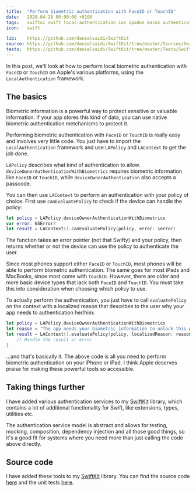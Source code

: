 ```yaml
---
title:  "Perform biometric authentication with FaceID or TouchID"
date:   2020-04-28 00:00:00 +0100
tags:   swiftui swift local-authentication ios ipados macos authentication
icon:   swift

lib:    https://github.com/danielsaidi/SwiftKit
source: https://github.com/danielsaidi/SwiftKit/tree/master/Sources/SwiftKit/Authentication
tests:  https://github.com/danielsaidi/SwiftKit/tree/master/Tests/SwiftKitTests/Authentication
---
```


In this post, we'll look at how to perform local biometric authentication with `FaceID` or `TouchID` on Apple's various platforms, using the `LocalAuthentication` framework.


## The basics

Biometric information is a powerful way to protect sensitive or valuable information. If your app stores this kind of data, you can use native biometric authentication metchanisms to protect it.

Performing biometric authentication with `FaceID` or `TouchID` is really easy and involves very little code. You just have to import the `LocalAuthentication` framework and use `LAPolicy` and `LAContext` to get the job done.

`LAPolicy` describes what kind of authentication to allow. `deviceOwnerAuthenticationWithBiometrics` requires biometric information like `FaceID` or `TouchID`, while `deviceOwnerAuthentication` also accepts a passcode.

You can then use `LAContext` to perform an authentication with your policy of choice. First use `canEvaluatePolicy` to check if the device can handle the policy:

```swift
let policy = LAPolicy.deviceOwnerAuthenticationWithBiometrics
var error: NSError?
let result = LAContext().canEvaluatePolicy(policy, error: &error)
```

The function takes an error pointer (not that Swifty) and your policy, then returns whether or not the device can use the policy to authenticate the user.

Since most phones support either `FaceID` or `TouchID`, most phones will be able to perform biometric authentication. The same goes for most iPads and MacBooks, since most come with `TouchID`. However, there are older and more basic device types that lack both `FaceID` and `TouchID`. You must take this into consideration when choosing which policy to use.

To actually perform the authentication, you just have to call `evaluatePolicy` on the context with a localized reason that describes to the user why your app needs to authentication her/him:

```swift
let policy = LAPolicy.deviceOwnerAuthenticationWithBiometrics
let reason = "The app needs your biometric information to unlock this part of the app"
let result = LAContext().evaluatePolicy(policy, localizedReason: reason) { result, error in
    // Handle the result or error
}
```

...and that's basically it. The above code is all you need to perform biometric authentication on your iPhone or iPad. I think Apple deserves praise for making these powerful tools so accessible.


## Taking things further

I have added various authentication services to my [SwiftKit]({{page.lib}}) library, which contains a lot of additional functionality for Swift, like extensions, types, utilities etc.

The authentication service model is abstract and allows for testing, mocking, composition, dependency injection and all those good things, so it's a good fit for systems where you need more than just calling the code above directly.


## Source code

I have added these tools to my [SwiftKit]({{page.lib}}) library. You can find the source code [here]({{page.source}}) and the unit tests [here]({{page.tests}}).